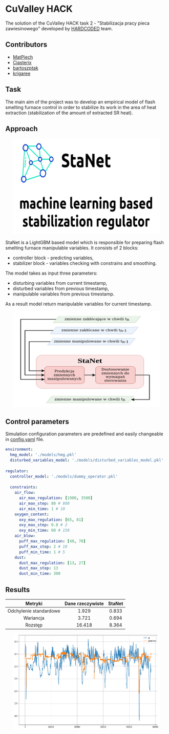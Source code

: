 # CuValley HACK

The solution of the CuValley HACK task 2 - "Stabilizacja pracy pieca zawiesinowego" developed by [HARDCODED](https://github.com/HARDCODED-PL) team.

## Contributors

- [MatPiech](https://github.com/MatPiech)
- [Ciasterix](https://github.com/Ciasterix)
- [bartoszptak](https://github.com/bartoszptak)
- [krigaree](https://github.com/krigaree)

## Task

The main aim of the project was to develop an empirical model of flash smelting furnace control in order to stabilize its work in the area of heat extraction (stabilization of the amount of extracted SR heat).

## Approach

<p align="center">
  <img width="460" height="300" src="https://github.com/HARDCODED-PL/CuValley/blob/main/data/stanet.png">
</p>

StaNet is a LightGBM based model which is responsible for preparing flash smelting furnace manipulable variables. It consists of 2 blocks:

- controller block - predicting variables,
- stabilizer block - variables checking with constrains and smoothing.

The model takes as input three parameters:

- disturbing variables from current timestamp,
- disturbed variables from previous timestamp,
- manipulable variables from previous timestamp.

As a result model return manipulable variables for current timestamp.

<p align="center">
  <img width="460" height="300" src="https://github.com/HARDCODED-PL/CuValley/blob/main/data/stanet_graph.png">
</p>

## Control parameters

Simulation configuration parameters are predefined and easily changeable in [config.yaml](./config.yaml) file.

```yaml
environment:
  hmg_model: './models/hmg.pkl'
  disturbed_variables_model: './models/disturbed_variables_model.pkl'

regulator:
  controller_model: './models/dummy_operator.pkl'

  constraints:
    air_flow:
      air_max_regulation: [1900, 3500]
      air_max_step: 80 # 800
      air_min_time: 1 # 10
    oxygen_content:
      oxy_max_regulation: [65, 81]
      oxy_max_step: 0.8 # 2
      oxy_min_time: 60 # 150
    air_blow:
      puff_max_regulation: [40, 70]
      puff_max_step: 2 # 10
      puff_min_time: 1 # 5
    dust:
      dust_max_regulation: [13, 27]
      dust_max_step: 13
      dust_min_time: 300

```

## Results

<center>

| Metryki 	| Dane rzeczywiste 	| StaNet 	|
|:-:	|:-:	|:-:	|
| Odchylenie standardowe 	| 1.929 	| 0.833 	|
| Wariancja 	| 3.721 	| 0.694 	|
| Rozstęp 	| 16.418 	| 8.364 	|

</center>

<p align="center">
  <img width="460" height="300" src="https://github.com/HARDCODED-PL/CuValley/blob/main/data/stabilized_results.png">
</p>
